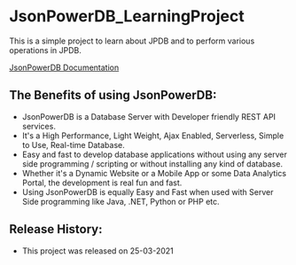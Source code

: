 # JsonPowerDB_LearningProject
This is a simple project to learn about JPDB and to perform various operations in JPDB.

[JsonPowerDB Documentation](https://login2explore.com/jpdb/docs.html)

## The Benefits of using JsonPowerDB:
- JsonPowerDB is a Database Server with Developer friendly REST API services. 
- It's a High Performance, Light Weight, Ajax Enabled, Serverless, Simple to Use, Real-time Database.
- Easy and fast to develop database applications without using any server side programming / scripting or without installing any kind of database.
- Whether it's a Dynamic Website or a Mobile App or some Data Analytics Portal, the development is real fun and fast.
- Using JsonPowerDB is equally Easy and Fast when used with Server Side programming like Java, .NET, Python or PHP etc.

## Release History:
- This project was released on 25-03-2021


